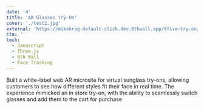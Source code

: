 ```yaml
---
date: '4'
title: 'AR Glasses Try-On'
cover: './test2.jpg'
external: 'https://mikekrog-default-click.dev.8thwall.app/9five-try-on/'
cta: ''
tech:
  - Javascript
  - Three.js
  - 8th Wall
  - Face Tracking
---
```


Built a white-label web AR microsite for virtual sunglass try-ons, allowing customers to see how different styles fit their face in real time. The experience mimicked an in store try-on, with the ability to seamlessly switch glasses and add them to the cart for purchase
